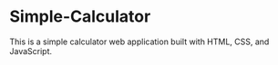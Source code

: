 # Simple-Calculator
This is a simple calculator web application built with HTML, CSS, and JavaScript.
